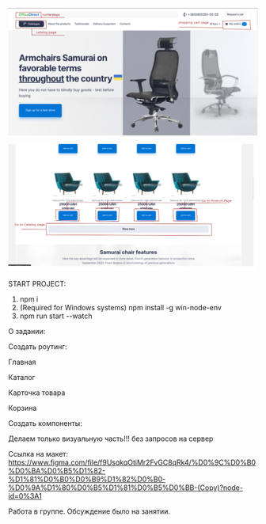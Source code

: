 ![alt text](review1.png)

![alt text](review2.png)

START PROJECT:

1. npm i
2. (Required for Windows systems) npm install -g win-node-env
3. npm run start --watch

О задании:

Создать роутинг:

Главная

Каталог

Карточка товара

Корзина

Создать компоненты:

Делаем только визуальную часть!!! без запросов на сервер

Ссылка на макет: https://www.figma.com/file/f9UsqkqOtiMr2FvGC8qRk4/%D0%9C%D0%B0%D0%BA%D0%B5%D1%82-%D1%81%D0%B0%D0%B9%D1%82%D0%B0-%D0%9A%D1%80%D0%B5%D1%81%D0%B5%D0%BB-(Copy)?node-id=0%3A1

Работа в группе. Обсуждение было на занятии.
